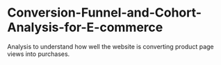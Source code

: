 # Conversion-Funnel-and-Cohort-Analysis-for-E-commerce
Analysis to understand how well the website is converting product page views into purchases.
